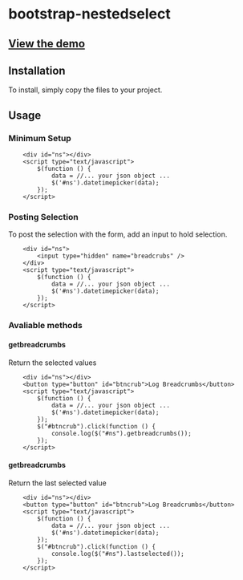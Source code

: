 # bootstrap-nestedselect

## [View the demo](http://klaifer.github.io/bootstrap-nestedselect/)

## Installation
To install, simply copy the files to your project.

## Usage

### Minimum Setup
```
	<div id="ns"></div>
    <script type="text/javascript">
        $(function () {
        	data = //... your json object ...
            $('#ns').datetimepicker(data);
        });
    </script>

```

### Posting Selection
To post the selection with the form, add an input to hold selection.
```
	<div id="ns">
	    <input type="hidden" name="breadcrubs" />
	</div>
    <script type="text/javascript">
        $(function () {
        	data = //... your json object ...
            $('#ns').datetimepicker(data);
        });
    </script>

```

### Avaliable methods

#### getbreadcrumbs
Return the selected values

```
	<div id="ns"></div>
	<button type="button" id="btncrub">Log Breadcrumbs</button>
    <script type="text/javascript">
        $(function () {
        	data = //... your json object ...
            $('#ns').datetimepicker(data);
        });
        $("#btncrub").click(function () {
            console.log($("#ns").getbreadcrumbs());
        });
    </script>

```

#### getbreadcrumbs
Return the last selected value

```
	<div id="ns"></div>
	<button type="button" id="btncrub">Log Breadcrumbs</button>
    <script type="text/javascript">
        $(function () {
        	data = //... your json object ...
            $('#ns').datetimepicker(data);
        });
        $("#btncrub").click(function () {
            console.log($("#ns").lastselected());
        });
    </script>

```
